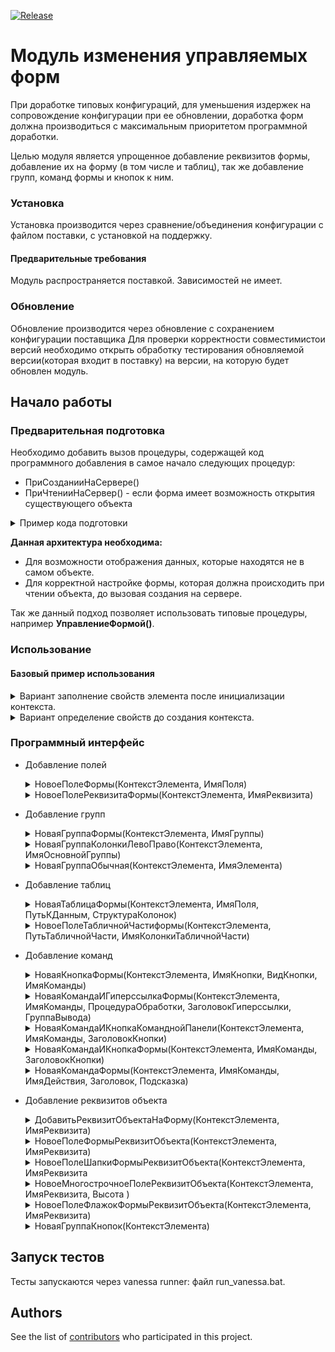 [![Release](https://img.shields.io/github/tag/huxuxuya/FormModificator.svg?label=Last%20release&a)](https://github.com/huxuxuya/FormModificator/releases)

# Модуль изменения управляемых форм

При доработке типовых конфигураций, для уменьшения издержек на сопровождение конфигурации при ее обновлении, доработка форм должна производиться с максимальным приоритетом программной доработки.

Целью модуля является упрощенное добавление реквизитов формы, добавление их на форму (в том числе и таблиц), так же добавление групп, команд формы и кнопок к ним.

### Установка

Установка производится через сравнение/объединения конфигурации с файлом поставки, с установкой на поддержку.

#### Предварительные требования

Модуль распространяется поставкой. 
Зависимостей не имеет.

### Обновление

Обновление производится через обновление с сохранением конфигурации поставщика
Для проверки корректности совместимистои версий необходимо открыть обработку тестирования обновляемой версии(которая входит в поставку) на версии, на которую будет обновлен модуль.

## Начало работы

### Предварительная подготовка

Необходимо добавить вызов процедуры, содержащей код программного добавления в самое начало следующих процедур:
 * ПриСозданииНаСервере()
 * ПриЧтенииНаСервер() - если форма имеет возможность открытия существующего объекта
  
 <details>
  <summary>Пример кода подготовки</summary>
	
 ``` bsl
&НаСервере
Процедура ПриЧтенииНаСервере(ТекущийОбъект)
	ПрефиксПодготовитьФорму();
	//Текст процедуры	
КонецПроцедуры 	

 &НаСервере
Процедура ПриСозданииНаСервере(Отказ, СтандартнаяОбработка)
	ПрефиксПодготовитьФорму();
	//Текст процедуры	
КонецПроцедуры 

&НаСервере	
Процедура ПрефиксПодготовитьФорму()
	Если РедакторФорм.ФормаПодготовлена(ЭтаФорма) Тогда
		Возврат;
	КонецЕсли;
	//Код изменения формы
КонецПроцедуры 
```
</details>

**Данная архитектура необходима:**
* Для возможности отображения данных, которые находятся не в самом объекте. 
* Для корректной настройке формы, которая должна происходить при чтении объекта, до вызовая создания на сервере.

Так же данный подход позволяет использовать типовые процедуры, например **УправлениеФормой()**.

### Использование

#### Базовый пример использования
<details>
 <summary>Вариант заполнение свойств элемента после инициализации контекста.</summary>
	
``` bsl
КонтекстФормы = РедакторФорм.НовыйКонтекстЭлемента(ЭтотОбъект);	
КонтекстФормы.Свойства.Вставить("Вид", ВидГруппыФормы.ОбычнаяГруппа);
КонтекстФормы.Свойства.Вставить("Группировка", ГруппировкаПодчиненныхЭлементовФормы.ГоризонтальнаяЕслиВозможно);
КонтекстФормы.Свойства.Вставить("ОтображатьЗаголовок", Ложь);
ЭлементГруппаШапка = РедакторФорм.НоваяГруппаФормы(КонтекстФормы, "ГруппаШапка"); 
```
</details>

<details>
 <summary>Вариант определение свойств до создания контекста.</summary>
	
``` bsl
Свойства = Новый Структура("Вид, ОтображатьЗаголовок", ВидГруппыФормы.ОбычнаяГруппа, Ложь);
КонтекстФормы = РедакторФорм.НовыйКонтекстЭлемента(ЭтотОбъект, , , Свойства);	
ЭлементГруппаШапка = РедакторФорм.НоваяГруппаФормы(КонтекстФормы, "ГруппаШапка"); 
```
</details>

### Программный интерфейс

* Добавление полей
	<details>
	 <summary>НовоеПолеФормы(КонтекстЭлемента, ИмяПоля)</summary>

	``` bsl
	КонтекстПоля = РедакторФорм.НовыйКонтекстЭлемента(ЭтотОбъект, ГруппаЛево);	
	КонтекстПоля.Свойства.Вставить("ПутьКДанным", "Статус");
	РедакторФорм.НовоеПолеФормы(КонтекстПоля, "Статус");
	```
	</details>
	<details>
	 <summary>НовоеПолеРеквизитаФормы(КонтекстЭлемента, ИмяРеквизита)</summary>

	``` bsl
	КонтекстЭлемента = РедакторФорм.НовыйКонтекстЭлемента(ЭтотОбъект, ГруппаПраво);
	РедакторФорм.НовоеПолеРеквизитаФормы(КонтекстЭлемента, "Состояние");
	```
	</details>	
* Добавление групп 
	<details>
	 <summary>НоваяГруппаФормы(КонтекстЭлемента, ИмяГруппы)</summary>

	``` bsl
	КонтекстСтраницы = РедакторФорм.НовыйКонтекстЭлемента(ЭтотОбъект);
	КонтекстСтраницы.Свойства.Вставить("Вид", ВидГруппыФормы.Страницы);
	ГруппаСтраницы = РедакторФорм.НоваяГруппаФормы(КонтекстСтраницы, "ГруппаСтраницы");

	КонтекстСтраницы.Свойства.Вид = ВидГруппыФормы.Страница;	
	КонтекстСтраницы.Родитель = ГруппаСтраницы;
	КонтекстСтраницы.Свойства.Вставить("Заголовок", "Товары");
	СтраницаТовары = РедакторФорм.НоваяГруппаФормы(КонтекстСтраницы, "СтраницаТовары");	
	
	КонтекстСтраницы.Свойства.Вставить("Заголовок", "Услуги");
	СтраницаУслуги = РедакторФорм.НоваяГруппаФормы(КонтекстСтраницы, "СтраницаУслуги");
	```
	</details>	
	<details>
	 <summary>НоваяГруппаКолонкиЛевоПраво(КонтекстЭлемента, ИмяОсновнойГруппы)</summary>

	``` bsl
	КонтекстГруппы = РедакторФорм.НовыйКонтекстЭлемента(ЭтотОбъект, Элементы.ГруппаОсновная);
	РедакторФорм.НоваяГруппаКолонкиЛевоПраво(КонтекстГруппы, "Шапка");
	ШапкаЛево = Элементы.ШапкаЛево;
	ШапкаПраво = Элементы.ШапкаПраво;
	```
	</details>	
	<details>
	 <summary>НоваяГруппаОбычная(КонтекстЭлемента, ИмяЭлемента)</summary>

	``` bsl
	КонтекстГруппы = РедакторФорм.НовыйКонтекстЭлемента(ЭтотОбъект, ГруппаСтраницаТовары);
	ГруппаИтогов = РедакторФорм.ДобыавитьГруппуОбычную(КонтекстГруппы, "ГруппаИтогов");
	```
	</details>	 
* Добавление таблиц
	<details>
	 <summary>НоваяТаблицаФормы(КонтекстЭлемента, ИмяПоля, ПутьКДанным, СтруктураКолонок)</summary>

	``` bsl
	КонтекстГруппТаблицы = РедакторФорм.НовыйКонтекстЭлемента(ЭтотОбъект, ГруппаИтоговойТаблицы);
	
	СтруктураКолонок = Новый Структура;
	СтруктураКолонок.Вставить("ТаблицаКолонка1", "Колонка1");
	СтруктураКолонок.Вставить("ТаблицаКолонка2", "Колонка2");
	СтруктураКолонок.Вставить("ТаблицаКолонка3", "Колонка3");
	ЭлементТаблицаПроверряемыеМетоды = РедакторФорм.НоваяТаблицаФормы(КонтекстГруппТаблицы, "ИмяТаблицы", "Объект.ТаблицаОбъекта", СтруктураКолонок);	
	```
	</details>
	<details>
	 <summary>НовоеПолеТабличнойЧастиформы(КонтекстЭлемента, ПутьТабличнойЧасти, ИмяКолонкиТабличнойЧасти)</summary>

	``` bsl
	КонтекстФормы = РедакторФорм.НовыйКонтекстЭлемента(ЭтотОбъект);
	РедакторФорм.НовоеПолеТабличнойЧастиформы(КонтекстФормы, "Объект.ИмяТаблицы", "ИмяКолонки");
	```
	</details>	
* Добавление команд
	<details>
	 <summary>НоваяКнопкаФормы(КонтекстЭлемента, ИмяКнопки, ВидКнопки, ИмяКоманды)</summary>

	``` bsl
	КонтекстГруппыКнопок = РедакторФорм.НовыйКонтекстЭлемента(ЭтотОбъект, ГруппаКнопок);
	РедакторФорм.НоваяКнопкаФормы(КонтекстГруппыКнопок, "ИмяКоманды", ВидКнопкиФормы.ОбычнаяКнопка, "Подключаемый_КомандаИмяКнопки");
	```
	</details>	 
	<details>
	 <summary>НоваяКомандаИГиперссылкаФормы(КонтекстЭлемента, ИмяКоманды, ПроцедураОбработки, ЗаголовокГиперссылки, ГруппаВывода)</summary>

	``` bsl
	КонтекстКоманды = РедакторФорм.НовыйКонтекстЭлемента(ЭтотОбъект, Элементы.Группа);
	РедакторФорм.НоваяКомандаИГиперссылкаФормы(КонтекстКоманды, "ИмяКоманды", "Подключаемый_КомандаИмяКоманды", "Очистить все");
	```
	</details>	 
	<details>
	 <summary>НоваяКомандаИКнопкаКоманднойПанели(КонтекстЭлемента, ИмяКоманды, ЗаголовокКнопки)</summary>

	``` bsl
	КонтекстКоманды = РедакторФорм.НовыйКонтекстЭлемента(ЭтотОбъект, Элементы.Группа);
	КонтекстФормы.Родитель = ЭлементТаблицаПроверряемыеМетоды.КоманднаяПанель;
	РедакторФорм.НоваяКомандаИКнопкаКоманднойПанели(КонтекстФормы, "КомандаКнопки3", "Обновить");
	```
	</details>
	</details>	 
	<details>
	 <summary>НоваяКомандаИКнопкаФормы(КонтекстЭлемента, ИмяКоманды, ЗаголовокКнопки)</summary>

	``` bsl
	КонтекстКнопки = РедакторФорм.НовыйКонтекстЭлемента(ЭтотОбъект, Элементы.ГруппаИтоги);
	РедакторФорм.НоваяКомандаИКнопкаФормы(КонтекстКнопки, "ИмяКоманды", "Заголовок");
	```
	</details>
	<details>
	 <summary>НоваяКомандаФормы(КонтекстЭлемента, ИмяКоманды, ИмяДействия, Заголовок, Подсказка)</summary>

	``` bsl
	КонтекстКоманда = РедакторФорм.НовыйКонтекстЭлемента(ЭтотОбъект);	
	РедакторФорм.НоваяКомандаФормы(КонтекстКоманда, "Обновить", "Подключаемый_Обновить", "Обновить информаци");
	```
	</details>	 
* Добавление реквизитов объекта
	<details>
	 <summary>ДобавитьРеквизитОбъектаНаФорму(КонтекстЭлемента, ИмяРеквизита)</summary>

	``` bsl
	КонтекстГруппыБулево = РедакторФорм.НовыйКонтекстЭлемента(ЭтотОбъект, Элементы.Группа);
	РедакторФорм.ДобавитьРеквизитОбъектаНаФорму(КонтекстГруппыБулево, "НовыйРеквизит");
	```
	</details>	
	<details>
	 <summary>НовоеПолеФормыРеквизитОбъекта(КонтекстЭлемента, ИмяРеквизита)</summary>

	``` bsl
	КонтекстГруппы = РедакторФорм.НовыйКонтекстЭлемента(ЭтотОбъект, Элементы.ГуппаЛево);
	РедакторФорм.НовоеПолеФормыРеквизитОбъекта(КонтекстГруппы, "ЭтоНалог");
	```
	</details>	
	<details>
	 <summary>НовоеПолеШапкиФормыРеквизитОбъекта(КонтекстЭлемента, ИмяРеквизита</summary>

	``` bsl
	КонтекстГруппы = РедакторФорм.НовыйКонтекстЭлемента(ЭтотОбъект, Элементы.ГруппаШапкаЛево);
	РедакторФорм.НовоеПолеШапкиФормыРеквизитОбъекта(КонтекстГруппы, "Подразделение");
	```
	</details>	
	<details>
	 <summary>НовоеМногострочноеПолеРеквизитОбъекта(КонтекстЭлемента, ИмяРеквизита, Высота )</summary>

	``` bsl
	КонтекстЭлемента = РедакторФорм.НовыйКонтекстЭлемента(ЭтотОбъект, Элементы.ГруппаПодвал);
	РедакторФорм.НовоеМногострочноеПолеРеквизитОбъекта(КонтекстЭлемента, "Комментарий");	
	```
	</details>	
	<details>
	 <summary>НовоеПолеФлажокФормыРеквизитОбъекта(КонтекстЭлемента, ИмяРеквизита)</summary>

	``` bsl
	КонтекстГруппы = РедакторФорм.НовыйКонтекстЭлемента(ЭтотОбъект, Элементы.ГруппаДополнительно);
	РедакторФорм.НовоеПолеФлажокФормыРеквизитОбъекта(КонтекстГруппы, "ЭтоИнтеграционныйОбъект");
	```
	</details>	
	<details>
	 <summary>НоваяГруппаКнопок(КонтекстЭлемента)</summary>

	``` bsl
	КонтекстПанели = РедакторФорм.НовыйКонтекстЭлемента(ЭтотОбъект, ЭлементТаблицаПроверяемыеМетоды.КоманднаяПанель);
	РедакторФорм.НоваяГруппаКнопок(КонтекстПанели);
	```
	</details>	

## Запуск тестов

Тесты запускаются через vanessa runner: файл run_vanessa.bat.

## Authors

See the list of [contributors](https://github.com/huxuxuya/FormModificator/contributors) who participated in this project.
